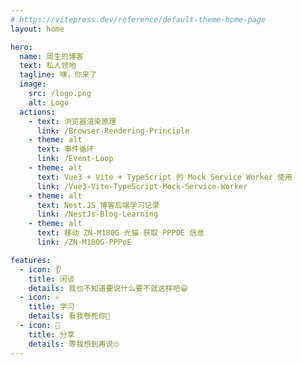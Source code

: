 ```yaml
---
# https://vitepress.dev/reference/default-theme-home-page
layout: home

hero:
  name: 周生的博客
  text: 私人领地
  tagline: 嘿，你来了
  image:
    src: /logo.png
    alt: Logo
  actions:
    - text: 浏览器渲染原理
      link: /Browser-Rendering-Principle
    - theme: alt
      text: 事件循环
      link: /Event-Loop
    - theme: alt
      text: Vue3 + Vite + TypeScript 的 Mock Service Worker 使用
      link: /Vue3-Vite-TypeScript-Mock-Service-Worker
    - theme: alt
      text: Nest.JS 博客后端学习记录
      link: /NestJs-Blog-Learning
    - theme: alt
      text: 移动 ZN-M180G 光猫 获取 PPPOE 信息
      link: /ZN-M180G-PPPoE

features:
  - icon: 👂
    title: 闲谈
    details: 我也不知道要说什么要不就这样吧😁
  - icon: ✍️
    title: 学习
    details: 看我卷死你🤡
  - icon: 👀
    title: 分享
    details: 等我想到再说🙄
---
```


